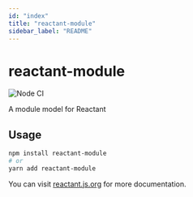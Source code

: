 ```yaml
---
id: "index"
title: "reactant-module"
sidebar_label: "README"
---
```


# reactant-module

![Node CI](https://github.com/unadlib/reactant/workflows/Node%20CI/badge.svg)

A module model for Reactant

## Usage

```sh
npm install reactant-module
# or
yarn add reactant-module
```

You can visit [reactant.js.org](https://reactant.js.org/) for more documentation.
